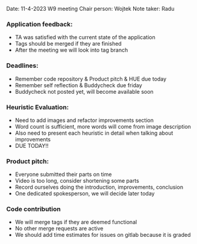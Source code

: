 Date: 11-4-2023
W9 meeting
Chair person: Wojtek
Note taker: Radu

### Application feedback:
- TA was satisfied with the current state of the application
- Tags should be merged if they are finished
- After the meeting we will look into tag branch

### Deadlines:
- Remember code repository & Product pitch & HUE due today
- Remember self reflection & Buddycheck due friday
- Buddycheck not posted yet, will become available soon

### Heuristic Evaluation:
- Need to add images and refactor improvements section
- Word count is sufficient, more words will come from image description
- Also need to present each heuristic in detail when talking about improvements
- DUE TODAY!!	

### Product pitch:
- Everyone submitted their parts on time
- Video is too long, consider shortening some parts
- Record ourselves doing the introduction, improvements, conclusion
- One dedicated spokesperson, we will decide later today

### Code contribution
- We will merge tags if they are deemed functional
- No other merge requests are active
- We should add time estimates for issues on gitlab because it is graded

